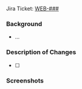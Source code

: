 Jira Ticket: [WEB-###](https://bulibrary.atlassian.net/browse/WEB-###)

### Background
- ...

### Description of Changes
- [ ]

### Screenshots
